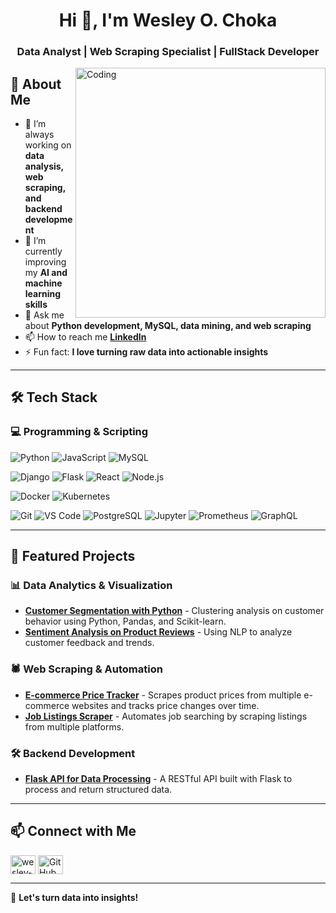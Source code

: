 <h1 align="center">Hi 👋, I'm Wesley O. Choka</h1>
<h3 align="center">Data Analyst | Web Scraping Specialist | FullStack Developer</h3>

<img align="right" alt="Coding" width="400" src="wes.gif">

## 🚀 About Me  

- 🔭 I’m always working on **data analysis, web scraping, and backend development**
- 🌱 I’m currently improving my **AI and machine learning skills**
- 💬 Ask me about **Python development, MySQL, data mining, and web scraping**
- 📫 How to reach me **[LinkedIn](https://linkedin.com/in/wesley-ochoka)**
- ⚡ Fun fact: **I love turning raw data into actionable insights**  

---

## 🛠️ Tech Stack  

### 💻 Programming & Scripting
![Python](https://img.shields.io/badge/Python-3776AB?style=for-the-badge&logo=python&logoColor=white)
![JavaScript](https://img.shields.io/badge/JavaScript-F7DF1E?style=for-the-badge&logo=javascript&logoColor=black)
![MySQL](https://img.shields.io/badge/MySQL-4479A1?style=for-the-badge&logo=mysql&logoColor=white)

![Django](https://img.shields.io/badge/Django-092E20?style=for-the-badge&logo=django&logoColor=white)
![Flask](https://img.shields.io/badge/Flask-000000?style=for-the-badge&logo=flask&logoColor=white)
![React](https://img.shields.io/badge/React-61DAFB?style=for-the-badge&logo=react&logoColor=black)
![Node.js](https://img.shields.io/badge/Node.js-339933?style=for-the-badge&logo=node.js&logoColor=white)

![Docker](https://img.shields.io/badge/Docker-2496ED?style=for-the-badge&logo=docker&logoColor=white)
![Kubernetes](https://img.shields.io/badge/Kubernetes-326CE5?style=for-the-badge&logo=kubernetes&logoColor=white)


![Git](https://img.shields.io/badge/Git-F05032?style=for-the-badge&logo=git&logoColor=white)
![VS Code](https://img.shields.io/badge/VS%20Code-007ACC?style=for-the-badge&logo=visual-studio-code&logoColor=white)
![PostgreSQL](https://img.shields.io/badge/PostgreSQL-336791?style=for-the-badge&logo=postgresql&logoColor=white)
![Jupyter](https://img.shields.io/badge/Jupyter-F37626?style=for-the-badge&logo=jupyter&logoColor=white)
![Prometheus](https://img.shields.io/badge/Prometheus-E6522C?style=for-the-badge&logo=prometheus&logoColor=white)
![GraphQL](https://img.shields.io/badge/GraphQL-E10098?style=for-the-badge&logo=graphql&logoColor=white)

---

## 📌 Featured Projects  

### 📊 Data Analytics & Visualization  
- **[Customer Segmentation with Python](https://github.com/ochoka/customer-segmentation)** - Clustering analysis on customer behavior using Python, Pandas, and Scikit-learn.  
- **[Sentiment Analysis on Product Reviews](https://github.com/ochoka/sentiment-analysis)** - Using NLP to analyze customer feedback and trends.  

### 🕷️ Web Scraping & Automation  
- **[E-commerce Price Tracker](https://github.com/ochoka/ecommerce-tracker)** - Scrapes product prices from multiple e-commerce websites and tracks price changes over time.  
- **[Job Listings Scraper](https://github.com/ochoka/job-scraper)** - Automates job searching by scraping listings from multiple platforms.  

### 🛠️ Backend Development  
- **[Flask API for Data Processing](https://github.com/ochoka/flask-data-api)** - A RESTful API built with Flask to process and return structured data.  

---

## 📫 Connect with Me  

<p align="left">
<a href="https://linkedin.com/in/wesley-ochoka" target="blank"><img align="center" src="https://raw.githubusercontent.com/rahuldkjain/github-profile-readme-generator/master/src/images/icons/Social/linked-in-alt.svg" alt="wesley-ochoka" height="30" width="40" /></a>
<a href="https://ochoka.github.io/CV/" target="blank"><img align="center" src="https://raw.githubusercontent.com/rahuldkjain/github-profile-readme-generator/master/src/images/icons/Social/github.svg" alt="GitHub Portfolio" height="30" width="40" /></a>
</p>

---

🚀 **Let's turn data into insights!**  
